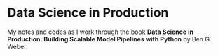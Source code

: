 # Data Science in Production

My notes and codes as I work through the book **Data Science in Production: Building Scalable Model Pipelines with Python** by Ben G. Weber.